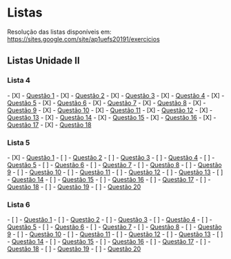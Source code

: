 # Listas

Resolução das listas disponíveis em: https://sites.google.com/site/ap1uefs20191/exercicios

<h2> Listas Unidade II </h2>

<h3>Lista 4 </h3>
- [X] - <a href="https://github.com/antonyaraujo/Listas/blob/master/Lista04/Questao1.py">Questão 1</a>
- [X] - <a href="https://github.com/antonyaraujo/Listas/blob/master/Lista04/Questao2.py">Questão 2</a>
- [X] - <a href="https://github.com/antonyaraujo/Listas/blob/master/Lista04/Questao3.py">Questão 3</a>
- [X] - <a href="https://github.com/antonyaraujo/Listas/blob/master/Lista04/Questao4.py">Questão 4</a>
- [X] - <a href="https://github.com/antonyaraujo/Listas/blob/master/Lista04/Questao5.py">Questão 5</a>
- [X] - <a href="https://github.com/antonyaraujo/Listas/blob/master/Lista04/Questao6.py">Questão 6</a>
- [X] - <a href="https://github.com/antonyaraujo/Listas/blob/master/Lista04/Questao7.py">Questão 7</a>
- [X] - <a href="https://github.com/antonyaraujo/Listas/blob/master/Lista04/Questao8.py">Questão 8</a>
- [X] - <a href="https://github.com/antonyaraujo/Listas/blob/master/Lista04/Questao9.py">Questão 9</a>
- [X] - <a href="https://github.com/antonyaraujo/Listas/blob/master/Lista04/Questao10.py">Questão 10</a>
- [X] - <a href="https://github.com/antonyaraujo/Listas/blob/master/Lista04/Questao11.py">Questão 11</a>
- [X] - <a href="https://github.com/antonyaraujo/Listas/blob/master/Lista04/Questao12.py">Questão 12</a>
- [X] - <a href="https://github.com/antonyaraujo/Listas/blob/master/Lista04/Questao13.py">Questão 13</a>
- [X] - <a href="https://github.com/antonyaraujo/Listas/blob/master/Lista04/Questao14.py">Questão 14</a>
- [X] - <a href="https://github.com/antonyaraujo/Listas/blob/master/Lista04/Questao15.py">Questão 15</a>
- [X] - <a href="https://github.com/antonyaraujo/Listas/blob/master/Lista04/Questao16.py">Questão 16</a>
- [X] - <a href="https://github.com/antonyaraujo/Listas/blob/master/Lista04/Questao17.py">Questão 17</a>
- [X] - <a href="https://github.com/antonyaraujo/Listas/blob/master/Lista04/Questao18.py">Questão 18</a>

<h3>Lista 5 </h3>
- [X] - <a href="https://github.com/antonyaraujo/Listas/blob/master/Lista05/Questao1.py">Questão 1</a>
- [ ] - <a href="https://github.com/antonyaraujo/Listas/blob/master/Lista05/Questao2.py">Questão 2</a>
- [ ] - <a href="https://github.com/antonyaraujo/Listas/blob/master/Lista05/Questao3.py">Questão 3</a>
- [ ] - <a href="https://github.com/antonyaraujo/Listas/blob/master/Lista05/Questao4.py">Questão 4</a>
- [ ] - <a href="https://github.com/antonyaraujo/Listas/blob/master/Lista05/Questao5.py">Questão 5</a>
- [ ] - <a href="https://github.com/antonyaraujo/Listas/blob/master/Lista05/Questao6.py">Questão 6</a>
- [ ] - <a href="https://github.com/antonyaraujo/Listas/blob/master/Lista05/Questao7.py">Questão 7</a>
- [ ] - <a href="https://github.com/antonyaraujo/Listas/blob/master/Lista05/Questao8.py">Questão 8</a>
- [ ] - <a href="https://github.com/antonyaraujo/Listas/blob/master/Lista05/Questao9.py">Questão 9</a>
- [ ] - <a href="https://github.com/antonyaraujo/Listas/blob/master/Lista05/Questao10.py">Questão 10</a>
- [ ] - <a href="https://github.com/antonyaraujo/Listas/blob/master/Lista05/Questao11.py">Questão 11</a>
- [ ] - <a href="https://github.com/antonyaraujo/Listas/blob/master/Lista05/Questao12.py">Questão 12</a>
- [ ] - <a href="https://github.com/antonyaraujo/Listas/blob/master/Lista05/Questao13.py">Questão 13</a>
- [ ] - <a href="https://github.com/antonyaraujo/Listas/blob/master/Lista05/Questao14.py">Questão 14</a>
- [ ] - <a href="https://github.com/antonyaraujo/Listas/blob/master/Lista05/Questao15.py">Questão 15</a>
- [ ] - <a href="https://github.com/antonyaraujo/Listas/blob/master/Lista05/Questao16.py">Questão 16</a>
- [ ] - <a href="https://github.com/antonyaraujo/Listas/blob/master/Lista05/Questao17.py">Questão 17</a>
- [ ] - <a href="https://github.com/antonyaraujo/Listas/blob/master/Lista05/Questao18.py">Questão 18</a>
- [ ] - <a href="https://github.com/antonyaraujo/Listas/blob/master/Lista05/Questao19.py">Questão 19</a>
- [ ] - <a href="https://github.com/antonyaraujo/Listas/blob/master/Lista05/Questao20.py">Questão 20</a>

<h3>Lista 6 </h3>
- [ ] - <a href="https://github.com/antonyaraujo/Listas/blob/master/Lista06/Questao1.py">Questão 1</a>
- [ ] - <a href="https://github.com/antonyaraujo/Listas/blob/master/Lista06/Questao2.py">Questão 2</a>
- [ ] - <a href="https://github.com/antonyaraujo/Listas/blob/master/Lista06/Questao3.py">Questão 3</a>
- [ ] - <a href="https://github.com/antonyaraujo/Listas/blob/master/Lista06/Questao4.py">Questão 4</a>
- [ ] - <a href="https://github.com/antonyaraujo/Listas/blob/master/Lista06/Questao5.py">Questão 5</a>
- [ ] - <a href="https://github.com/antonyaraujo/Listas/blob/master/Lista06/Questao6.py">Questão 6</a>
- [ ] - <a href="https://github.com/antonyaraujo/Listas/blob/master/Lista06/Questao7.py">Questão 7</a>
- [ ] - <a href="https://github.com/antonyaraujo/Listas/blob/master/Lista06/Questao8.py">Questão 8</a>
- [ ] - <a href="https://github.com/antonyaraujo/Listas/blob/master/Lista06/Questao9.py">Questão 9</a>
- [ ] - <a href="https://github.com/antonyaraujo/Listas/blob/master/Lista06/Questao10.py">Questão 10</a>
- [ ] - <a href="https://github.com/antonyaraujo/Listas/blob/master/Lista06/Questao11.py">Questão 11</a>
- [ ] - <a href="https://github.com/antonyaraujo/Listas/blob/master/Lista06/Questao12.py">Questão 12</a>
- [ ] - <a href="https://github.com/antonyaraujo/Listas/blob/master/Lista06/Questao13.py">Questão 13</a>
- [ ] - <a href="https://github.com/antonyaraujo/Listas/blob/master/Lista06/Questao14.py">Questão 14</a>
- [ ] - <a href="https://github.com/antonyaraujo/Listas/blob/master/Lista06/Questao15.py">Questão 15</a>
- [ ] - <a href="https://github.com/antonyaraujo/Listas/blob/master/Lista06/Questao16.py">Questão 16</a>
- [ ] - <a href="https://github.com/antonyaraujo/Listas/blob/master/Lista06/Questao17.py">Questão 17</a>
- [ ] - <a href="https://github.com/antonyaraujo/Listas/blob/master/Lista06/Questao18.py">Questão 18</a>
- [ ] - <a href="https://github.com/antonyaraujo/Listas/blob/master/Lista06/Questao19.py">Questão 19</a>
- [ ] - <a href="https://github.com/antonyaraujo/Listas/blob/master/Lista06/Questao20.py">Questão 20</a>